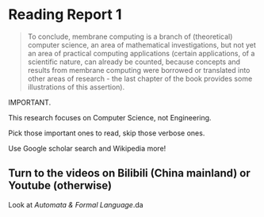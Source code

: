 # Reading Report 1

>To conclude, membrane computing is a branch of (theoretical) computer science, an area of mathematical investigations, but not yet an area of practical computing applications (certain applications, of a scientific nature, can already be counted, because concepts and results from membrane computing were borrowed or translated into other areas of research - the last chapter of the book provides some illustrations of this assertion).

IMPORTANT.

This research focuses on Computer Science, not Engineering.



Pick those important ones to read, skip those verbose ones.

Use Google scholar search and Wikipedia more!



## Turn to the videos on Bilibili (China mainland) or Youtube (otherwise)

Look at *Automata & Formal Language*.da

